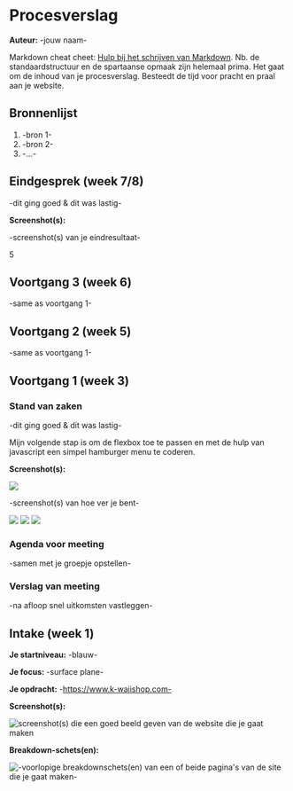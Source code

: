 # Procesverslag
**Auteur:** -jouw naam-

Markdown cheat cheet: [Hulp bij het schrijven van Markdown](https://github.com/adam-p/markdown-here/wiki/Markdown-Cheatsheet). Nb. de standaardstructuur en de spartaanse opmaak zijn helemaal prima. Het gaat om de inhoud van je procesverslag. Besteedt de tijd voor pracht en praal aan je website.



## Bronnenlijst
1. -bron 1-
2. -bron 2-
3. -...-



## Eindgesprek (week 7/8)

-dit ging goed & dit was lastig-

**Screenshot(s):**

-screenshot(s) van je eindresultaat-


5
## Voortgang 3 (week 6)

-same as voortgang 1-



## Voortgang 2 (week 5)

-same as voortgang 1-



## Voortgang 1 (week 3)

### Stand van zaken

-dit ging goed & dit was lastig-

Mijn volgende stap is om de flexbox toe te passen en met de hulp van javascript een simpel hamburger menu te coderen.

**Screenshot(s):**

<img src="images/flexbox-voortgang.png">



-screenshot(s) van hoe ver je bent-

<img src="images/footer-voortgang.png">
<img src="images/header-voortgang.png">
<img src="images/section-voortgang.png">


### Agenda voor meeting

-samen met je groepje opstellen-

### Verslag van meeting

-na afloop snel uitkomsten vastleggen-



## Intake (week 1)

**Je startniveau:** -blauw-

**Je focus:** -surface plane-

**Je opdracht:** -https://www.k-waiishop.com-

**Screenshot(s):**

![screenshot(s) die een goed beeld geven van de website die je gaat maken](images/homepage-banner)

**Breakdown-schets(en):**

![-voorlopige breakdownschets(en) van een of beide pagina's van de site die je gaat maken-](images/breakdown-sketch.png)
